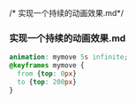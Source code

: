 /* 实现一个持续的动画效果.md*/

### 实现一个持续的动画效果.md


```scss
animation: mymove 5s infinite;
@keyframes mymove {
  from {top: 0px}
  to {top: 200px}
}

```
